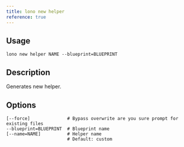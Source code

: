 ```yaml
---
title: lono new helper
reference: true
---
```


## Usage

    lono new helper NAME --blueprint=BLUEPRINT

## Description

Generates new helper.


## Options

```
[--force]              # Bypass overwrite are you sure prompt for existing files
--blueprint=BLUEPRINT  # Blueprint name
[--name=NAME]          # Helper name
                       # Default: custom
```

